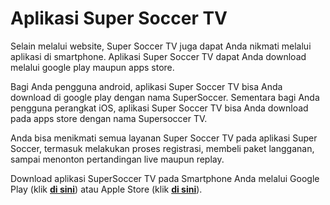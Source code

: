 # Aplikasi Super Soccer TV

Selain melalui website, Super Soccer TV juga dapat Anda nikmati melalui aplikasi di smartphone. Aplikasi Super Soccer TV dapat Anda download melalui google play maupun apps store.

Bagi Anda pengguna android, aplikasi Super Soccer TV bisa Anda download di google play dengan nama SuperSoccer. Sementara bagi Anda pengguna perangkat iOS, aplikasi Super Soccer TV bisa Anda download pada apps store dengan nama Supersoccer TV.

Anda bisa menikmati semua layanan Super Soccer TV pada aplikasi Super Soccer, termasuk melakukan proses registrasi, membeli paket langganan, sampai menonton pertandingan live maupun replay. 

Download aplikasi SuperSoccer TV pada Smartphone Anda melalui Google Play \(klik [**di sini**](https://play.google.com/store/apps/details?id=air.com.arm_enterprises.supersoccer.england2014&hl=en)\) atau Apple Store \(klik [**di sini**](https://itunes.apple.com/tr/app/supersoccer-tv/id902290991?mt=8)\). 

